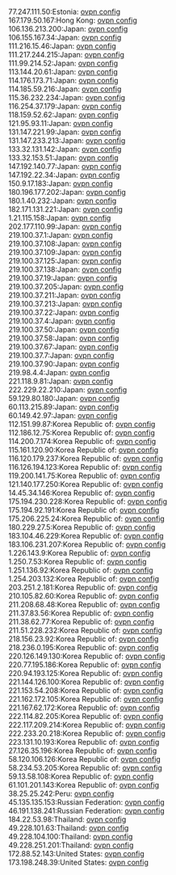 77.247.111.50:Estonia: [ovpn config](vpn/77_247_111_50.ovpn)  
167.179.50.167:Hong Kong: [ovpn config](vpn/167_179_50_167.ovpn)  
106.136.213.200:Japan: [ovpn config](vpn/106_136_213_200.ovpn)  
106.155.167.34:Japan: [ovpn config](vpn/106_155_167_34.ovpn)  
111.216.15.46:Japan: [ovpn config](vpn/111_216_15_46.ovpn)  
111.217.244.215:Japan: [ovpn config](vpn/111_217_244_215.ovpn)  
111.99.214.52:Japan: [ovpn config](vpn/111_99_214_52.ovpn)  
113.144.20.61:Japan: [ovpn config](vpn/113_144_20_61.ovpn)  
114.176.173.71:Japan: [ovpn config](vpn/114_176_173_71.ovpn)  
114.185.59.216:Japan: [ovpn config](vpn/114_185_59_216.ovpn)  
115.36.232.234:Japan: [ovpn config](vpn/115_36_232_234.ovpn)  
116.254.37.179:Japan: [ovpn config](vpn/116_254_37_179.ovpn)  
118.159.52.62:Japan: [ovpn config](vpn/118_159_52_62.ovpn)  
121.95.93.11:Japan: [ovpn config](vpn/121_95_93_11.ovpn)  
131.147.221.99:Japan: [ovpn config](vpn/131_147_221_99.ovpn)  
131.147.233.213:Japan: [ovpn config](vpn/131_147_233_213.ovpn)  
133.32.131.142:Japan: [ovpn config](vpn/133_32_131_142.ovpn)  
133.32.153.51:Japan: [ovpn config](vpn/133_32_153_51.ovpn)  
147.192.140.77:Japan: [ovpn config](vpn/147_192_140_77.ovpn)  
147.192.22.34:Japan: [ovpn config](vpn/147_192_22_34.ovpn)  
150.9.17.183:Japan: [ovpn config](vpn/150_9_17_183.ovpn)  
180.196.177.202:Japan: [ovpn config](vpn/180_196_177_202.ovpn)  
180.1.40.232:Japan: [ovpn config](vpn/180_1_40_232.ovpn)  
182.171.131.221:Japan: [ovpn config](vpn/182_171_131_221.ovpn)  
1.21.115.158:Japan: [ovpn config](vpn/1_21_115_158.ovpn)  
202.177.110.99:Japan: [ovpn config](vpn/202_177_110_99.ovpn)  
219.100.37.1:Japan: [ovpn config](vpn/219_100_37_1.ovpn)  
219.100.37.108:Japan: [ovpn config](vpn/219_100_37_108.ovpn)  
219.100.37.109:Japan: [ovpn config](vpn/219_100_37_109.ovpn)  
219.100.37.125:Japan: [ovpn config](vpn/219_100_37_125.ovpn)  
219.100.37.138:Japan: [ovpn config](vpn/219_100_37_138.ovpn)  
219.100.37.19:Japan: [ovpn config](vpn/219_100_37_19.ovpn)  
219.100.37.205:Japan: [ovpn config](vpn/219_100_37_205.ovpn)  
219.100.37.211:Japan: [ovpn config](vpn/219_100_37_211.ovpn)  
219.100.37.213:Japan: [ovpn config](vpn/219_100_37_213.ovpn)  
219.100.37.22:Japan: [ovpn config](vpn/219_100_37_22.ovpn)  
219.100.37.4:Japan: [ovpn config](vpn/219_100_37_4.ovpn)  
219.100.37.50:Japan: [ovpn config](vpn/219_100_37_50.ovpn)  
219.100.37.58:Japan: [ovpn config](vpn/219_100_37_58.ovpn)  
219.100.37.67:Japan: [ovpn config](vpn/219_100_37_67.ovpn)  
219.100.37.7:Japan: [ovpn config](vpn/219_100_37_7.ovpn)  
219.100.37.90:Japan: [ovpn config](vpn/219_100_37_90.ovpn)  
219.98.4.4:Japan: [ovpn config](vpn/219_98_4_4.ovpn)  
221.118.9.81:Japan: [ovpn config](vpn/221_118_9_81.ovpn)  
222.229.22.210:Japan: [ovpn config](vpn/222_229_22_210.ovpn)  
59.129.80.180:Japan: [ovpn config](vpn/59_129_80_180.ovpn)  
60.113.215.89:Japan: [ovpn config](vpn/60_113_215_89.ovpn)  
60.149.42.97:Japan: [ovpn config](vpn/60_149_42_97.ovpn)  
112.151.99.87:Korea Republic of: [ovpn config](vpn/112_151_99_87.ovpn)  
112.186.12.75:Korea Republic of: [ovpn config](vpn/112_186_12_75.ovpn)  
114.200.7.174:Korea Republic of: [ovpn config](vpn/114_200_7_174.ovpn)  
115.161.120.90:Korea Republic of: [ovpn config](vpn/115_161_120_90.ovpn)  
116.120.179.237:Korea Republic of: [ovpn config](vpn/116_120_179_237.ovpn)  
116.126.194.123:Korea Republic of: [ovpn config](vpn/116_126_194_123.ovpn)  
119.200.141.75:Korea Republic of: [ovpn config](vpn/119_200_141_75.ovpn)  
121.140.177.250:Korea Republic of: [ovpn config](vpn/121_140_177_250.ovpn)  
14.45.34.146:Korea Republic of: [ovpn config](vpn/14_45_34_146.ovpn)  
175.194.230.228:Korea Republic of: [ovpn config](vpn/175_194_230_228.ovpn)  
175.194.92.191:Korea Republic of: [ovpn config](vpn/175_194_92_191.ovpn)  
175.206.225.24:Korea Republic of: [ovpn config](vpn/175_206_225_24.ovpn)  
180.229.27.5:Korea Republic of: [ovpn config](vpn/180_229_27_5.ovpn)  
183.104.46.229:Korea Republic of: [ovpn config](vpn/183_104_46_229.ovpn)  
183.106.231.207:Korea Republic of: [ovpn config](vpn/183_106_231_207.ovpn)  
1.226.143.9:Korea Republic of: [ovpn config](vpn/1_226_143_9.ovpn)  
1.250.7.53:Korea Republic of: [ovpn config](vpn/1_250_7_53.ovpn)  
1.251.136.92:Korea Republic of: [ovpn config](vpn/1_251_136_92.ovpn)  
1.254.203.132:Korea Republic of: [ovpn config](vpn/1_254_203_132.ovpn)  
203.251.2.181:Korea Republic of: [ovpn config](vpn/203_251_2_181.ovpn)  
210.105.82.60:Korea Republic of: [ovpn config](vpn/210_105_82_60.ovpn)  
211.208.68.48:Korea Republic of: [ovpn config](vpn/211_208_68_48.ovpn)  
211.37.83.56:Korea Republic of: [ovpn config](vpn/211_37_83_56.ovpn)  
211.38.62.77:Korea Republic of: [ovpn config](vpn/211_38_62_77.ovpn)  
211.51.228.232:Korea Republic of: [ovpn config](vpn/211_51_228_232.ovpn)  
218.156.23.92:Korea Republic of: [ovpn config](vpn/218_156_23_92.ovpn)  
218.236.0.195:Korea Republic of: [ovpn config](vpn/218_236_0_195.ovpn)  
220.126.149.130:Korea Republic of: [ovpn config](vpn/220_126_149_130.ovpn)  
220.77.195.186:Korea Republic of: [ovpn config](vpn/220_77_195_186.ovpn)  
220.94.193.125:Korea Republic of: [ovpn config](vpn/220_94_193_125.ovpn)  
221.144.126.100:Korea Republic of: [ovpn config](vpn/221_144_126_100.ovpn)  
221.153.54.208:Korea Republic of: [ovpn config](vpn/221_153_54_208.ovpn)  
221.162.172.105:Korea Republic of: [ovpn config](vpn/221_162_172_105.ovpn)  
221.167.62.172:Korea Republic of: [ovpn config](vpn/221_167_62_172.ovpn)  
222.114.82.205:Korea Republic of: [ovpn config](vpn/222_114_82_205.ovpn)  
222.117.209.214:Korea Republic of: [ovpn config](vpn/222_117_209_214.ovpn)  
222.233.20.218:Korea Republic of: [ovpn config](vpn/222_233_20_218.ovpn)  
223.131.10.193:Korea Republic of: [ovpn config](vpn/223_131_10_193.ovpn)  
27.126.35.196:Korea Republic of: [ovpn config](vpn/27_126_35_196.ovpn)  
58.120.106.126:Korea Republic of: [ovpn config](vpn/58_120_106_126.ovpn)  
58.234.53.205:Korea Republic of: [ovpn config](vpn/58_234_53_205.ovpn)  
59.13.58.108:Korea Republic of: [ovpn config](vpn/59_13_58_108.ovpn)  
61.101.201.143:Korea Republic of: [ovpn config](vpn/61_101_201_143.ovpn)  
38.25.25.242:Peru: [ovpn config](vpn/38_25_25_242.ovpn)  
45.135.135.153:Russian Federation: [ovpn config](vpn/45_135_135_153.ovpn)  
46.191.138.241:Russian Federation: [ovpn config](vpn/46_191_138_241.ovpn)  
184.22.53.98:Thailand: [ovpn config](vpn/184_22_53_98.ovpn)  
49.228.101.63:Thailand: [ovpn config](vpn/49_228_101_63.ovpn)  
49.228.104.100:Thailand: [ovpn config](vpn/49_228_104_100.ovpn)  
49.228.251.201:Thailand: [ovpn config](vpn/49_228_251_201.ovpn)  
172.88.52.143:United States: [ovpn config](vpn/172_88_52_143.ovpn)  
173.198.248.39:United States: [ovpn config](vpn/173_198_248_39.ovpn)  
